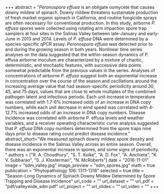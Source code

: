 +++
abstract = "*Peronospora effusa* is an obligate oomycete that causes downy mildew of spinach.  Downy mildew threatens sustainable production of fresh market organic spinach in California, and routine fungicide sprays are often necessary for conventional production.  In this study, airborne *P. effusa* spores were collected using rotating arm impaction spore trap samplers at four sites in the Salinas Valley between late-January and early-June in 2013 and 2014.  Levels of *P. effusa* DNA were determined by a species-specific qPCR assay.  *Peronospora effusa* was detected prior to and during the growing season in both years.  Nonlinear time series analyses on the data suggested that the within-season dynamics of P. effusa airborne inoculum are characterized by a mixture of chaotic, deterministic, and stochastic features, with successive data points somewhat predictable from the previous values in the series.  Analyses of concentrations of airborne *P. effusa* suggest both an exponential increase in concentration over the course of the season and oscillations around the increasing average value that had season-specific periodicity around 30, 45, and 75 days, values that are close to whole multiples of the combined pathogen latent and infectious periods.  Each unit increase in temperature was correlated with 1.7-6% increased odds of an increase in DNA copy numbers, while each unit decrease in wind speed was correlated with 4-12.7% increased odds of an increase in DNA copy numbers.  Disease incidence was correlated with airborne P. effusa levels and weather variables, and a receiver operating characteristic curve analysis suggested that *P. effusa* DNA copy numbers determined from the spore traps nine days prior to disease rating could predict disease incidence."
abstract_short="We measured spinach downy mildew spore density and disease incidence in the Salinas Valley across an entire season. Overall, there was an exponential increase in spores, and some signs of periodicity. "
authors = ["R. A. Choudhury", "S. T. Koike", "A. D. Fox", "A. Anchieta", "K. V. Subbarao", "S. J. Klosterman", "N. McRoberts"]
date = "2016-11-01"
image = "sdm_valley.jpg"
image_preview = "sdm_spores.jpg"
math = true
publication = "Phytopathology 106: 1311-1318"
selected = true
title = "Season-Long Dynamics of Spinach Downy Mildew Determined by Spore Trapping and Disease Incidence"
url_code = ""
url_dataset = ""
url_pdf = "pdf/valleywide_sdm.pdf"
url_project = ""
url_slides = ""
url_video = ""
+++